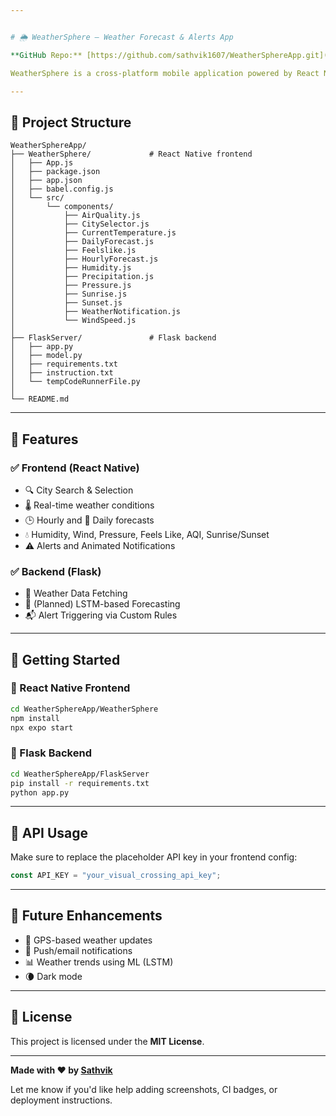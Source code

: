```yaml
---


# 🌦️ WeatherSphere – Weather Forecast & Alerts App

**GitHub Repo:** [https://github.com/sathvik1607/WeatherSphereApp.git](https://github.com/sathvik1607/WeatherSphereApp.git)

WeatherSphere is a cross-platform mobile application powered by React Native and Flask. It provides real-time weather updates, forecasts, and personalized alerts using the **OpenWeatherMap API**. The backend is built with Flask to support machine learning integration and alert management.

---
```


## 📁 Project Structure

```
WeatherSphereApp/
├── WeatherSphere/             # React Native frontend
│   ├── App.js
│   ├── package.json
│   ├── app.json
│   ├── babel.config.js
│   └── src/
│       └── components/
│           ├── AirQuality.js
│           ├── CitySelector.js
│           ├── CurrentTemperature.js
│           ├── DailyForecast.js
│           ├── Feelslike.js
│           ├── HourlyForecast.js
│           ├── Humidity.js
│           ├── Precipitation.js
│           ├── Pressure.js
│           ├── Sunrise.js
│           ├── Sunset.js
│           ├── WeatherNotification.js
│           └── WindSpeed.js
│
├── FlaskServer/               # Flask backend
│   ├── app.py
│   ├── model.py
│   ├── requirements.txt
│   ├── instruction.txt
│   └── tempCodeRunnerFile.py
│
└── README.md

```

---

## 🚀 Features

### ✅ Frontend (React Native)

* 🔍 City Search & Selection
* 🌡️ Real-time weather conditions
* 🕒 Hourly and 📅 Daily forecasts
* 💧 Humidity, Wind, Pressure, Feels Like, AQI, Sunrise/Sunset
* ⚠️ Alerts and Animated Notifications

### ✅ Backend (Flask)

* 📡 Weather Data Fetching
* 🧠 (Planned) LSTM-based Forecasting
* 📬 Alert Triggering via Custom Rules

---

## 🔧 Getting Started

### 🔹 React Native Frontend

```bash
cd WeatherSphereApp/WeatherSphere
npm install
npx expo start
```

### 🔹 Flask Backend

```bash
cd WeatherSphereApp/FlaskServer
pip install -r requirements.txt
python app.py
```

---

## 🔑 API Usage

Make sure to replace the placeholder API key in your frontend config:

```js
const API_KEY = "your_visual_crossing_api_key";

```

---

## 🔮 Future Enhancements

* 📍 GPS-based weather updates
* 🔔 Push/email notifications
* 📊 Weather trends using ML (LSTM)
* 🌘 Dark mode

---

## 📄 License

This project is licensed under the **MIT License**.

---

**Made with ❤️ by [Sathvik](https://github.com/sathvik1607)**

Let me know if you'd like help adding screenshots, CI badges, or deployment instructions.
